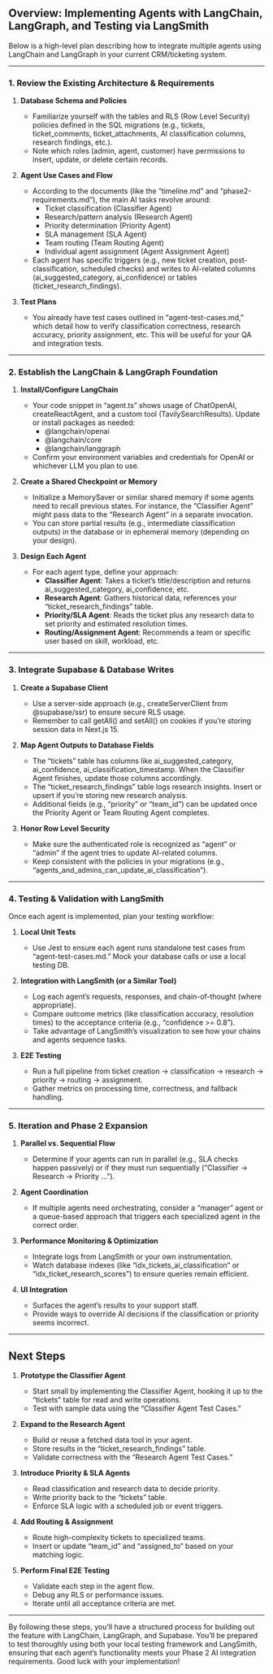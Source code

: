 ## Overview: Implementing Agents with LangChain, LangGraph, and Testing via LangSmith

Below is a high-level plan describing how to integrate multiple agents using LangChain and LangGraph in your current CRM/ticketing system.

---

### 1. Review the Existing Architecture & Requirements

1. **Database Schema and Policies**

   - Familiarize yourself with the tables and RLS (Row Level Security) policies defined in the SQL migrations (e.g., tickets, ticket_comments, ticket_attachments, AI classification columns, research findings, etc.).
   - Note which roles (admin, agent, customer) have permissions to insert, update, or delete certain records.

2. **Agent Use Cases and Flow**

   - According to the documents (like the “timeline.md” and “phase2-requirements.md”), the main AI tasks revolve around:
     - Ticket classification (Classifier Agent)
     - Research/pattern analysis (Research Agent)
     - Priority determination (Priority Agent)
     - SLA management (SLA Agent)
     - Team routing (Team Routing Agent)
     - Individual agent assignment (Agent Assignment Agent)
   - Each agent has specific triggers (e.g., new ticket creation, post-classification, scheduled checks) and writes to AI-related columns (ai_suggested_category, ai_confidence) or tables (ticket_research_findings).

3. **Test Plans**

   - You already have test cases outlined in “agent-test-cases.md,” which detail how to verify classification correctness, research accuracy, priority assignment, etc. This will be useful for your QA and integration tests.

---

### 2. Establish the LangChain & LangGraph Foundation

1. **Install/Configure LangChain**

   - Your code snippet in “agent.ts” shows usage of ChatOpenAI, createReactAgent, and a custom tool (TavilySearchResults). Update or install packages as needed:
     - @langchain/openai
     - @langchain/core
     - @langchain/langgraph
   - Confirm your environment variables and credentials for OpenAI or whichever LLM you plan to use.

2. **Create a Shared Checkpoint or Memory**

   - Initialize a MemorySaver or similar shared memory if some agents need to recall previous states. For instance, the “Classifier Agent” might pass data to the “Research Agent” in a separate invocation.
   - You can store partial results (e.g., intermediate classification outputs) in the database or in ephemeral memory (depending on your design).

3. **Design Each Agent**

   - For each agent type, define your approach:
     - **Classifier Agent**: Takes a ticket’s title/description and returns ai_suggested_category, ai_confidence, etc.
     - **Research Agent**: Gathers historical data, references your “ticket_research_findings” table.
     - **Priority/SLA Agent**: Reads the ticket plus any research data to set priority and estimated resolution times.
     - **Routing/Assignment Agent**: Recommends a team or specific user based on skill, workload, etc.

---

### 3. Integrate Supabase & Database Writes

1. **Create a Supabase Client**

   - Use a server-side approach (e.g., createServerClient from @supabase/ssr) to ensure secure RLS usage.
   - Remember to call getAll() and setAll() on cookies if you’re storing session data in Next.js 15.

2. **Map Agent Outputs to Database Fields**

   - The “tickets” table has columns like ai_suggested_category, ai_confidence, ai_classification_timestamp. When the Classifier Agent finishes, update those columns accordingly.
   - The “ticket_research_findings” table logs research insights. Insert or upsert if you’re storing new research analysis.
   - Additional fields (e.g., “priority” or “team_id”) can be updated once the Priority Agent or Team Routing Agent completes.

3. **Honor Row Level Security**

   - Make sure the authenticated role is recognized as “agent” or “admin” if the agent tries to update AI-related columns.
   - Keep consistent with the policies in your migrations (e.g., “agents_and_admins_can_update_ai_classification”).

---

### 4. Testing & Validation with LangSmith

Once each agent is implemented, plan your testing workflow:

1. **Local Unit Tests**

   - Use Jest to ensure each agent runs standalone test cases from “agent-test-cases.md.” Mock your database calls or use a local testing DB.

2. **Integration with LangSmith (or a Similar Tool)**

   - Log each agent’s requests, responses, and chain-of-thought (where appropriate).
   - Compare outcome metrics (like classification accuracy, resolution times) to the acceptance criteria (e.g., “confidence >= 0.8”).
   - Take advantage of LangSmith’s visualization to see how your chains and agents sequence tasks.

3. **E2E Testing**

   - Run a full pipeline from ticket creation → classification → research → priority → routing → assignment.
   - Gather metrics on processing time, correctness, and fallback handling.

---

### 5. Iteration and Phase 2 Expansion

1. **Parallel vs. Sequential Flow**

   - Determine if your agents can run in parallel (e.g., SLA checks happen passively) or if they must run sequentially (“Classifier → Research → Priority …”).

2. **Agent Coordination**

   - If multiple agents need orchestrating, consider a “manager” agent or a queue-based approach that triggers each specialized agent in the correct order.

3. **Performance Monitoring & Optimization**

   - Integrate logs from LangSmith or your own instrumentation.
   - Watch database indexes (like “idx_tickets_ai_classification” or “idx_ticket_research_scores”) to ensure queries remain efficient.

4. **UI Integration**

   - Surfaces the agent’s results to your support staff.
   - Provide ways to override AI decisions if the classification or priority seems incorrect.

---

## Next Steps

1. **Prototype the Classifier Agent**

   - Start small by implementing the Classifier Agent, hooking it up to the “tickets” table for read and write operations.
   - Test with sample data using the “Classifier Agent Test Cases.”

2. **Expand to the Research Agent**

   - Build or reuse a fetched data tool in your agent.
   - Store results in the “ticket_research_findings” table.
   - Validate correctness with the “Research Agent Test Cases.”

3. **Introduce Priority & SLA Agents**

   - Read classification and research data to decide priority.
   - Write priority back to the “tickets” table.
   - Enforce SLA logic with a scheduled job or event triggers.

4. **Add Routing & Assignment**

   - Route high-complexity tickets to specialized teams.
   - Insert or update “team_id” and “assigned_to” based on your matching logic.

5. **Perform Final E2E Testing**

   - Validate each step in the agent flow.
   - Debug any RLS or performance issues.
   - Iterate until all acceptance criteria are met.

---

By following these steps, you’ll have a structured process for building out the feature with LangChain, LangGraph, and Supabase. You’ll be prepared to test thoroughly using both your local testing framework and LangSmith, ensuring that each agent’s functionality meets your Phase 2 AI integration requirements. Good luck with your implementation!
